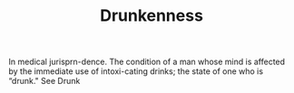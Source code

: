 ---
title: Drunkenness
letter: D
permalink: "/definitions/bld-drunkenness.html"
body: In medical jurisprn-dence. The condition of a man whose mind is affected by
  the immediate use of intoxi-cating drinks; the state of one who is “drunk." See
  Drunk
published_at: '2018-07-07'
source: Black's Law Dictionary 2nd Ed (1910)
layout: post
---